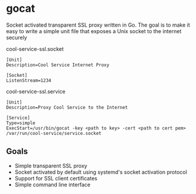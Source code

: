 # gocat

Socket activated transparent SSL proxy written in Go.
The goal is to make it easy to write a simple unit file that exposes a Unix socket to the internet securely

cool-service-ssl.socket

```
[Unit]
Description=Cool Service Internet Proxy

[Socket]
ListenStream=1234
```

cool-service-ssl.service

```
[Unit]
Description=Proxy Cool Service to the Internet

[Service]
Type=simple
ExecStart=/usr/bin/gocat -key <path to key> -cert <path to cert pem> /var/run/cool-service/service.socket
```

## Goals

- Simple transparent SSL proxy
- Socket activated by default using systemd's socket activation protocol
- Support for SSL client certificates
- Simple command line interface
